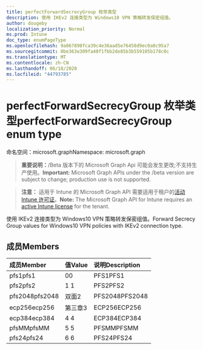 ```yaml
---
title: perfectForwardSecrecyGroup 枚举类型
description: 使用 IKEv2 连接类型为 Windows10 VPN 策略转发保密组值。
author: dougeby
localization_priority: Normal
ms.prod: Intune
doc_type: enumPageType
ms.openlocfilehash: 9a067898fca39c4e36aad5e76458d9ec0a0c95a7
ms.sourcegitcommit: 0be363e309fa40f1fbb2de85b3b559105b178c0c
ms.translationtype: MT
ms.contentlocale: zh-CN
ms.lasthandoff: 06/18/2020
ms.locfileid: "44793785"
---
```

# <a name="perfectforwardsecrecygroup-enum-type"></a><span data-ttu-id="13dc6-103">perfectForwardSecrecyGroup 枚举类型</span><span class="sxs-lookup"><span data-stu-id="13dc6-103">perfectForwardSecrecyGroup enum type</span></span>

<span data-ttu-id="13dc6-104">命名空间：microsoft.graph</span><span class="sxs-lookup"><span data-stu-id="13dc6-104">Namespace: microsoft.graph</span></span>

> <span data-ttu-id="13dc6-105">**重要说明：**/Beta 版本下的 Microsoft Graph Api 可能会发生更改;不支持生产使用。</span><span class="sxs-lookup"><span data-stu-id="13dc6-105">**Important:** Microsoft Graph APIs under the /beta version are subject to change; production use is not supported.</span></span>

> <span data-ttu-id="13dc6-106">**注意：** 适用于 Intune 的 Microsoft Graph API 需要适用于租户的[活动 Intune 许可证](https://go.microsoft.com/fwlink/?linkid=839381)。</span><span class="sxs-lookup"><span data-stu-id="13dc6-106">**Note:** The Microsoft Graph API for Intune requires an [active Intune license](https://go.microsoft.com/fwlink/?linkid=839381) for the tenant.</span></span>

<span data-ttu-id="13dc6-107">使用 IKEv2 连接类型为 Windows10 VPN 策略转发保密组值。</span><span class="sxs-lookup"><span data-stu-id="13dc6-107">Forward Secrecy Group values for Windows10 VPN policies with IKEv2 connection type.</span></span>

## <a name="members"></a><span data-ttu-id="13dc6-108">成员</span><span class="sxs-lookup"><span data-stu-id="13dc6-108">Members</span></span>
|<span data-ttu-id="13dc6-109">成员</span><span class="sxs-lookup"><span data-stu-id="13dc6-109">Member</span></span>|<span data-ttu-id="13dc6-110">值</span><span class="sxs-lookup"><span data-stu-id="13dc6-110">Value</span></span>|<span data-ttu-id="13dc6-111">说明</span><span class="sxs-lookup"><span data-stu-id="13dc6-111">Description</span></span>|
|:---|:---|:---|
|<span data-ttu-id="13dc6-112">pfs1</span><span class="sxs-lookup"><span data-stu-id="13dc6-112">pfs1</span></span>|<span data-ttu-id="13dc6-113">0</span><span class="sxs-lookup"><span data-stu-id="13dc6-113">0</span></span>|<span data-ttu-id="13dc6-114">PFS1</span><span class="sxs-lookup"><span data-stu-id="13dc6-114">PFS1</span></span>|
|<span data-ttu-id="13dc6-115">pfs2</span><span class="sxs-lookup"><span data-stu-id="13dc6-115">pfs2</span></span>|<span data-ttu-id="13dc6-116">1 </span><span class="sxs-lookup"><span data-stu-id="13dc6-116">1</span></span>|<span data-ttu-id="13dc6-117">PFS2</span><span class="sxs-lookup"><span data-stu-id="13dc6-117">PFS2</span></span>|
|<span data-ttu-id="13dc6-118">pfs2048</span><span class="sxs-lookup"><span data-stu-id="13dc6-118">pfs2048</span></span>|<span data-ttu-id="13dc6-119">双面</span><span class="sxs-lookup"><span data-stu-id="13dc6-119">2</span></span>|<span data-ttu-id="13dc6-120">PFS2048</span><span class="sxs-lookup"><span data-stu-id="13dc6-120">PFS2048</span></span>|
|<span data-ttu-id="13dc6-121">ecp256</span><span class="sxs-lookup"><span data-stu-id="13dc6-121">ecp256</span></span>|<span data-ttu-id="13dc6-122">第三章</span><span class="sxs-lookup"><span data-stu-id="13dc6-122">3</span></span>|<span data-ttu-id="13dc6-123">ECP256</span><span class="sxs-lookup"><span data-stu-id="13dc6-123">ECP256</span></span>|
|<span data-ttu-id="13dc6-124">ecp384</span><span class="sxs-lookup"><span data-stu-id="13dc6-124">ecp384</span></span>|<span data-ttu-id="13dc6-125">4 </span><span class="sxs-lookup"><span data-stu-id="13dc6-125">4</span></span>|<span data-ttu-id="13dc6-126">ECP384</span><span class="sxs-lookup"><span data-stu-id="13dc6-126">ECP384</span></span>|
|<span data-ttu-id="13dc6-127">pfsMM</span><span class="sxs-lookup"><span data-stu-id="13dc6-127">pfsMM</span></span>|<span data-ttu-id="13dc6-128">5 </span><span class="sxs-lookup"><span data-stu-id="13dc6-128">5</span></span>|<span data-ttu-id="13dc6-129">PFSMM</span><span class="sxs-lookup"><span data-stu-id="13dc6-129">PFSMM</span></span>|
|<span data-ttu-id="13dc6-130">pfs24</span><span class="sxs-lookup"><span data-stu-id="13dc6-130">pfs24</span></span>|<span data-ttu-id="13dc6-131">6 </span><span class="sxs-lookup"><span data-stu-id="13dc6-131">6</span></span>|<span data-ttu-id="13dc6-132">PFS24</span><span class="sxs-lookup"><span data-stu-id="13dc6-132">PFS24</span></span>|



